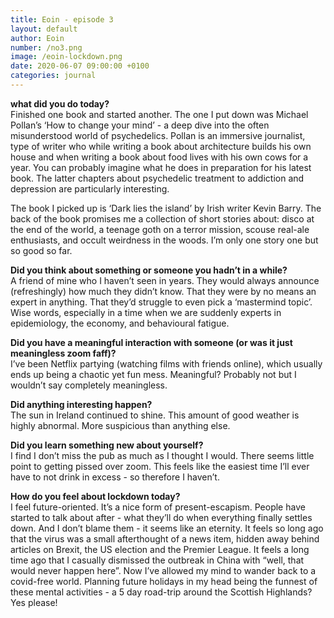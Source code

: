 ```yaml
---
title: Eoin - episode 3
layout: default
author: Eoin
number: /no3.png
image: /eoin-lockdown.png
date: 2020-06-07 09:00:00 +0100
categories: journal
---
```


**what did you do today?**
<br>
Finished one book and started another. The one I put down was Michael Pollan’s ‘How to change your mind’ - a deep dive into the often misunderstood world of psychedelics. Pollan is an immersive journalist, type of writer who while writing a book about architecture builds his own house and when writing a book about food lives with his own cows for a year. You can probably imagine what he does in preparation for his latest book. The latter chapters about psychedelic treatment to addiction and depression are particularly interesting. 

The book I picked up is ‘Dark lies the island’ by Irish writer Kevin Barry. The back of the book promises me a collection of short stories about: disco at the end of the world, a teenage goth on a terror mission, scouse real-ale enthusiasts, and occult weirdness in the woods. I’m only one story one but so good so far. 

**Did you think about something or someone you hadn’t in a while?**
<br>
A friend of mine who I haven’t seen in years. They would always announce (refreshingly) how much they didn’t know. That they were by no means an expert in anything. That they’d struggle to even pick a ‘mastermind topic’. Wise words, especially in a time when we are suddenly experts in epidemiology, the economy, and behavioural fatigue. 

**Did you have a meaningful interaction with someone (or was it just meaningless zoom faff)?**
<br>
I’ve been Netflix partying (watching films with friends online), which usually ends up being a chaotic yet fun mess. Meaningful? Probably not but I wouldn’t say completely meaningless. 

**Did anything interesting happen?**
<br>
The sun in Ireland continued to shine. This amount of good weather is highly abnormal. More suspicious than anything else. 

**Did you learn something new about yourself?**
<br>
I find I don’t miss the pub as much as I thought I would. There seems little point to getting pissed over zoom. This feels like the easiest time I’ll ever have to not drink in excess - so therefore I haven’t.

**How do you feel about lockdown today?**
<br>
I feel future-oriented. It’s a nice form of present-escapism. People have started to talk about after - what they’ll do when everything finally settles down. And I don’t blame them - it seems like an eternity. It feels so long ago that the virus was a small afterthought of a news item, hidden away behind articles on Brexit, the US election and the Premier League. It feels a long time ago that I casually dismissed the outbreak in China with “well, that would never happen here”. Now I’ve allowed my mind to wander back to a covid-free world. Planning future holidays in my head being the funnest of these mental activities - a 5 day road-trip around the Scottish Highlands? Yes please!